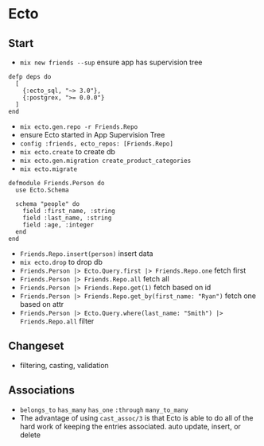 # Ecto

## Start

- `mix new friends --sup` ensure app has supervision tree
```
defp deps do
  [
    {:ecto_sql, "~> 3.0"},
    {:postgrex, ">= 0.0.0"}
  ]
end
```
- `mix ecto.gen.repo -r Friends.Repo`
- ensure Ecto started in App Supervision Tree
- `config :friends, ecto_repos: [Friends.Repo]`
- `mix ecto.create` to create db
- `mix ecto.gen.migration create_product_categories`
- `mix ecto.migrate`
```
defmodule Friends.Person do
  use Ecto.Schema

  schema "people" do
    field :first_name, :string
    field :last_name, :string
    field :age, :integer
  end
end
```
- `Friends.Repo.insert(person)` insert data
- `mix ecto.drop` to drop db
- `Friends.Person |> Ecto.Query.first |> Friends.Repo.one` fetch first
- `Friends.Person |> Friends.Repo.all` fetch all
- `Friends.Person |> Friends.Repo.get(1)` fetch based on id
- `Friends.Person |> Friends.Repo.get_by(first_name: "Ryan")` fetch one based on attr
- `Friends.Person |> Ecto.Query.where(last_name: "Smith") |> Friends.Repo.all` filter

## Changeset

- filtering, casting, validation


## Associations

- `belongs_to` `has_many` `has_one` `:through` `many_to_many`
- The advantage of using `cast_assoc/3` is that Ecto is able to do all of the hard work of keeping the entries associated. auto update, insert, or delete